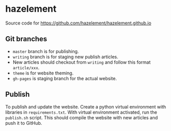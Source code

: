 # hazelement

Source code for https://github.com/hazelement/hazelement.github.io

## Git branches
* `master` branch is for publishing. 
* `writing` branch is for staging new publish articles. 
* New articles should checkout from `writing` and follow this format `article/xxx`. 
* `theme` is for website theming. 
* `gh-pages` is staging branch for the actual website. 

## Publish
To publish and update the website. Create a python virtual environment with libraries in `requirements.txt`. With virtual environment activated, run the `publish.sh` script. This should compile the website with new articles and push it to GitHub. 